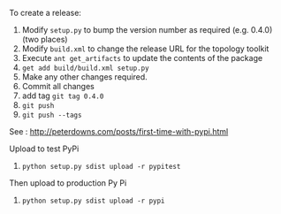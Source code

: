 To create a release:

1. Modify `setup.py` to bump the version number as required (e.g. 0.4.0) (two places)
1. Modify `build.xml` to change the release URL for the topology toolkit
1. Execute `ant get_artifacts` to update the contents of the package
1. `get add build/build.xml setup.py`
1. Make any other changes required.
1. Commit all changes
1. add tag `git tag 0.4.0`
1. `git push`
1. `git push --tags`


See : http://peterdowns.com/posts/first-time-with-pypi.html

Upload to test PyPi

1. `python setup.py sdist upload -r pypitest`

Then upload to production Py Pi

1. `python setup.py sdist upload -r pypi`
